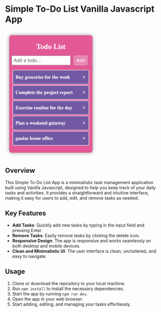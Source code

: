 # Simple To-Do List Vanilla Javascript App

<img src="https://raw.githubusercontent.com/ehaimer/vanilla-todo-list/main/vanillaTodo.png" alt="Todo App Image" style="width: 300px;" />

## Overview

This Simple To-Do List App is a minimalistic task management application built using Vanilla Javascript, designed to help you keep track of your daily tasks and activities. It provides a straightforward and intuitive interface, making it easy for users to add, edit, and remove tasks as needed.

## Key Features

- **Add Tasks**: Quickly add new tasks by typing in the input field and pressing Enter.
- **Remove Tasks**: Easily remove tasks by clicking the delete icon.
- **Responsive Design**: The app is responsive and works seamlessly on both desktop and mobile devices.
- **Clean and Minimalistic UI**: The user interface is clean, uncluttered, and easy to navigate.

## Usage

1. Clone or download the repository to your local machine.
2. Run `npm install` to install the necessary dependencies.
3. Start the app by running `npm run dev`.
4. Open the app in your web browser.
5. Start adding, editing, and managing your tasks effortlessly.

